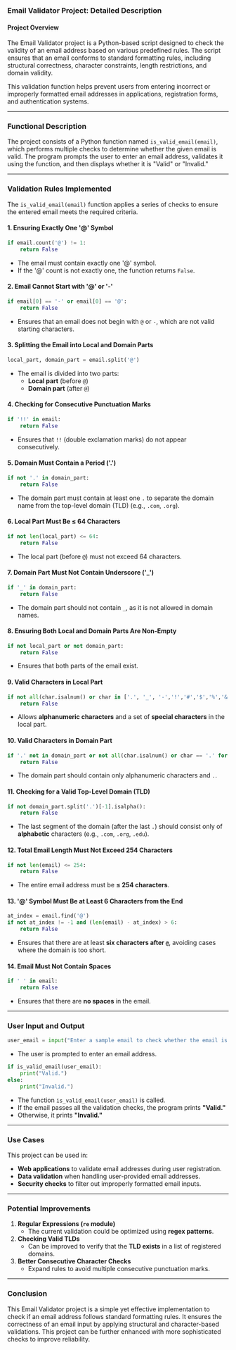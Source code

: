 ### **Email Validator Project: Detailed Description**

#### **Project Overview**
The Email Validator project is a Python-based script designed to check the validity of an email address based on various predefined rules. The script ensures that an email conforms to standard formatting rules, including structural correctness, character constraints, length restrictions, and domain validity.

This validation function helps prevent users from entering incorrect or improperly formatted email addresses in applications, registration forms, and authentication systems.

---

### **Functional Description**
The project consists of a Python function named `is_valid_email(email)`, which performs multiple checks to determine whether the given email is valid. The program prompts the user to enter an email address, validates it using the function, and then displays whether it is "Valid" or "Invalid."

---

### **Validation Rules Implemented**
The `is_valid_email(email)` function applies a series of checks to ensure the entered email meets the required criteria.

#### **1. Ensuring Exactly One '@' Symbol**
```python
if email.count('@') != 1:
    return False
```
- The email must contain exactly one '@' symbol.
- If the '@' count is not exactly one, the function returns `False`.

#### **2. Email Cannot Start with '@' or '-'**
```python
if email[0] == '-' or email[0] == '@':
    return False
```
- Ensures that an email does not begin with `@` or `-`, which are not valid starting characters.

#### **3. Splitting the Email into Local and Domain Parts**
```python
local_part, domain_part = email.split('@')
```
- The email is divided into two parts:
  - **Local part** (before `@`)
  - **Domain part** (after `@`)

#### **4. Checking for Consecutive Punctuation Marks**
```python
if '!!' in email: 
    return False
```
- Ensures that `!!` (double exclamation marks) do not appear consecutively.

#### **5. Domain Must Contain a Period ('.')**
```python
if not '.' in domain_part: 
    return False
```
- The domain part must contain at least one `.` to separate the domain name from the top-level domain (TLD) (e.g., `.com`, `.org`).

#### **6. Local Part Must Be ≤ 64 Characters**
```python
if not len(local_part) <= 64:
    return False
```
- The local part (before `@`) must not exceed 64 characters.

#### **7. Domain Part Must Not Contain Underscore ('_')**
```python
if '_' in domain_part:
    return False
```
- The domain part should not contain `_`, as it is not allowed in domain names.

#### **8. Ensuring Both Local and Domain Parts Are Non-Empty**
```python
if not local_part or not domain_part:
    return False
```
- Ensures that both parts of the email exist.

#### **9. Valid Characters in Local Part**
```python
if not all(char.isalnum() or char in ['.', '_', '-','!','#','$','%','&',"'",'*','+','/','=','?','^','{','}','|','~',','] for char in local_part):
    return False
```
- Allows **alphanumeric characters** and a set of **special characters** in the local part.

#### **10. Valid Characters in Domain Part**
```python
if '.' not in domain_part or not all(char.isalnum() or char == '.' for char in domain_part):
    return False
```
- The domain part should contain only alphanumeric characters and `.`.

#### **11. Checking for a Valid Top-Level Domain (TLD)**
```python
if not domain_part.split('.')[-1].isalpha():
    return False
```
- The last segment of the domain (after the last `.`) should consist only of **alphabetic** characters (e.g., `.com`, `.org`, `.edu`).

#### **12. Total Email Length Must Not Exceed 254 Characters**
```python
if not len(email) <= 254:
    return False
```
- The entire email address must be **≤ 254 characters**.

#### **13. '@' Symbol Must Be at Least 6 Characters from the End**
```python
at_index = email.find('@')
if not at_index != -1 and (len(email) - at_index) > 6:
    return False
```
- Ensures that there are at least **six characters after `@`**, avoiding cases where the domain is too short.

#### **14. Email Must Not Contain Spaces**
```python
if ' ' in email:
    return False
```
- Ensures that there are **no spaces** in the email.

---

### **User Input and Output**
```python
user_email = input("Enter a sample email to check whether the email is valid or not ?:: ")
```
- The user is prompted to enter an email address.

```python
if is_valid_email(user_email):
    print("Valid.")
else:
    print("Invalid.")
```
- The function `is_valid_email(user_email)` is called.
- If the email passes all the validation checks, the program prints **"Valid."**
- Otherwise, it prints **"Invalid."**

---

### **Use Cases**
This project can be used in:
- **Web applications** to validate email addresses during user registration.
- **Data validation** when handling user-provided email addresses.
- **Security checks** to filter out improperly formatted email inputs.

---

### **Potential Improvements**
1. **Regular Expressions (`re` module)**  
   - The current validation could be optimized using **regex patterns**.
2. **Checking Valid TLDs**  
   - Can be improved to verify that the **TLD exists** in a list of registered domains.
3. **Better Consecutive Character Checks**  
   - Expand rules to avoid multiple consecutive punctuation marks.

---

### **Conclusion**
This Email Validator project is a simple yet effective implementation to check if an email address follows standard formatting rules. It ensures the correctness of an email input by applying structural and character-based validations. This project can be further enhanced with more sophisticated checks to improve reliability.
